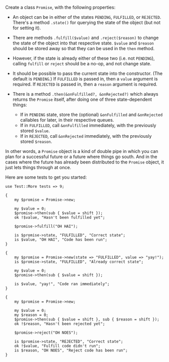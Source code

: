 Create a class `Promise`, with the following properties:

* An object can be in either of the states `PENDING`, `FULFILLED`, or
  `REJECTED`. There's a method `.state()` for querying the state of the object
  (but not for setting it).

* There are methods `.fulfill($value)` and `.reject($reason)` to change the
  state of the object into that respective state. `$value` and `$reason`
  should be stored away so that they can be used in the `then` method.

* However, if the state is already either of these two (i.e. not `PENDING`),
  calling `fulfill` or `reject` should be a no-op, and not change state.

* It should be possible to pass the current state into the constructor.
  (The default is `PENDING`.) If `FULFILLED` is passed in, then a `value`
  argument is required. If `REJECTED` is passed in, then a `reason` argument
  is required.

* There is a method `.then(&onFulfilled?, &onRejected?)` which always
  returns the `Promise` itself, after doing one of three state-dependent
  things:
    * If in `PENDING` state, store the (optional) `&onFulfilled` and
      `&onRejected` callables for later, in their respective queues.
    * If in `FULFILLED`, call `&onFulfilled` immediately, with the
      previously stored `$value`.
    * If in `REJECTED`, call `&onRejected` immediately, with the
      previously stored `$reason`.

In other words, a `Promise` object is a kind of double pipe in which you can
plan for a successful future or a future where things go south. And in the
cases where the future has already been distributed to the `Promise` object,
it just lets things through at once.

Here are some tests to get you started:

    use Test::More tests => 9;

    {
        my $promise = Promise->new;

        my $value = 0;
        $promise->then(sub { $value = shift });
        ok !$value, "Hasn't been fulfilled yet";

        $promise->fulfill("OH HAI");

        is $promise->state, "FULFILLED", "Correct state";
        is $value, "OH HAI", "Code has been run";
    }

    {
        my $promise = Promise->new(state => "FULFILLED", value => "yay!");
        is $promise->state, "FULFILLED", "Already correct state";

        my $value = 0;
        $promise->then(sub { $value = shift });

        is $value, "yay!", "Code ran immediately";
    }

    {
        my $promise = Promise->new;

        my $value = 0;
        my $reason = 0;
        $promise->then(sub { $value = shift }, sub { $reason = shift });
        ok !$reason, "Hasn't been rejected yet";

        $promise->reject("OH NOES");

        is $promise->state, "REJECTED", "Correct state";
        ok !$value, "Fulfill code didn't run";
        is $reason, "OH NOES", "Reject code has been run";
    }
